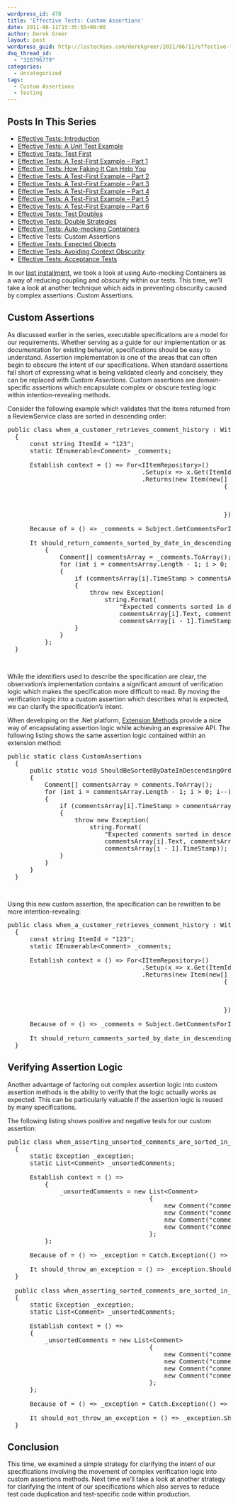 ```yaml
---
wordpress_id: 478
title: 'Effective Tests: Custom Assertions'
date: 2011-06-11T15:35:55+00:00
author: Derek Greer
layout: post
wordpress_guid: http://lostechies.com/derekgreer/2011/06/11/effective-tests-custom-assertions/
dsq_thread_id:
  - "328796779"
categories:
  - Uncategorized
tags:
  - Custom Assertions
  - Testing
---
```

## Posts In This Series

<div>
  <ul>
    <li>
      <a href="https://lostechies.com/derekgreer/2011/03/07/effective-tests-introduction/">Effective Tests: Introduction</a>
    </li>
    <li>
      <a href="https://lostechies.com/derekgreer/2011/03/14/effective-tests-a-unit-test-example/">Effective Tests: A Unit Test Example</a>
    </li>
    <li>
      <a href="https://lostechies.com/derekgreer/2011/03/21/effective-tests-test-first/">Effective Tests: Test First</a>
    </li>
    <li>
      <a href="https://lostechies.com/derekgreer/2011/03/28/effective-tests-a-test-first-example-part-1/">Effective Tests: A Test-First Example – Part 1</a>
    </li>
    <li>
      <a href="https://lostechies.com/derekgreer/2011/03/29/effective-tests-how-faking-it-can-help-you/">Effective Tests: How Faking It Can Help You</a>
    </li>
    <li>
      <a href="https://lostechies.com/derekgreer/2011/04/04/effective-tests-a-test-first-example-part-2/">Effective Tests: A Test-First Example – Part 2</a>
    </li>
    <li>
      <a href="https://lostechies.com/derekgreer/2011/04/11/effective-tests-a-test-first-example-part-3/">Effective Tests: A Test-First Example – Part 3</a>
    </li>
    <li>
      <a href="https://lostechies.com/derekgreer/2011/04/24/effective-tests-a-test-first-example-part-4/">Effective Tests: A Test-First Example – Part 4</a>
    </li>
    <li>
      <a href="https://lostechies.com/derekgreer/2011/05/01/effective-tests-a-test-first-example-part-5/">Effective Tests: A Test-First Example – Part 5</a>
    </li>
    <li>
      <a href="https://lostechies.com/derekgreer/2011/05/12/effective-tests-a-test-first-example-part-6/">Effective Tests: A Test-First Example – Part 6</a>
    </li>
    <li>
      <a href="https://lostechies.com/derekgreer/2011/05/15/effective-tests-test-doubles/">Effective Tests: Test Doubles</a>
    </li>
    <li>
      <a href="https://lostechies.com/derekgreer/2011/05/26/effective-tests-double-strategies/">Effective Tests: Double Strategies</a>
    </li>
    <li>
      <a href="https://lostechies.com/derekgreer/2011/05/31/effective-tests-auto-mocking-containers/">Effective Tests: Auto-mocking Containers</a>
    </li>
    <li>
      Effective Tests: Custom Assertions
    </li>
    <li>
      <a href="https://lostechies.com/derekgreer/2011/06/24/effective-tests-expected-objects/">Effective Tests: Expected Objects</a>
    </li>
    <li>
      <a href="https://lostechies.com/derekgreer/2011/07/19/effective-tests-avoiding-context-obscurity/">Effective Tests: Avoiding Context Obscurity</a>
    </li>
    <li>
      <a href="https://lostechies.com/derekgreer/2011/09/05/effective-tests-acceptance-tests/">Effective Tests: Acceptance Tests</a>
    </li>
  </ul>
</div>

In our [last installment](http://lostechies.com/derekgreer/2011/05/31/effective-tests-auto-mocking-containers/), we took a look at using Auto-mocking Containers as a way of reducing coupling and obscurity within our tests. This time, we’ll take a look at another technique which aids in preventing obscurity caused by complex assertions: Custom Assertions.

## Custom Assertions

As discussed earlier in the series, executable specifications are a model for our requirements. Whether serving as a guide for our implementation or as documentation for existing behavior, specifications should be easy to understand. Assertion implementation is one of the areas that can often begin to obscure the intent of our specifications. When standard assertions fall short of expressing what is being validated clearly and concisely, they can be replaced with _Custom Assertions_. Custom assertions are domain-specific assertions which encapsulate complex or obscure testing logic within intention-revealing methods.

Consider the following example which validates that the items returned from a ReviewService class are sorted in descending order:

<pre class="prettyprint">public class when_a_customer_retrieves_comment_history : WithSubject&lt;ReviewService&gt;
  {
      const string ItemId = "123";
      static IEnumerable&lt;Comment&gt; _comments;

      Establish context = () =&gt; For&lt;IItemRepository&gt;()
                                    .Setup(x =&gt; x.Get(ItemId))
                                    .Returns(new Item(new[]
                                                          {
                                                              new Comment("comment 1", DateTime.MinValue.AddDays(1)),
                                                              new Comment("comment 2", DateTime.MinValue.AddDays(2)),
                                                              new Comment("comment 3", DateTime.MinValue.AddDays(3))
                                                          }));

      Because of = () =&gt; _comments = Subject.GetCommentsForItem(ItemId);
    
      It should_return_comments_sorted_by_date_in_descending_order = () =&gt;
          {
              Comment[] commentsArray = _comments.ToArray();
              for (int i = commentsArray.Length - 1; i &gt; 0; i--)
              {
                  if (commentsArray[i].TimeStamp &gt; commentsArray[i - 1].TimeStamp)
                  {
                      throw new Exception(
                          string.Format(
                              "Expected comments sorted in descending order, but found comment \'{0}\' on {1} after \'{2}\' on {3}",
                              commentsArray[i].Text, commentsArray[i].TimeStamp, commentsArray[i - 1].Text,
                              commentsArray[i - 1].TimeStamp));
                  }
              }
          };
  }</pre>

&#160;

While the identifiers used to describe the specification are clear, the observation’s implementation contains a significant amount of verification logic which makes the specification more difficult to read. By moving the verification logic into a custom assertion which describes what is expected, we can clarify the specification&#8217;s intent.

When developing on the .Net platform, [Extension Methods](http://en.wikipedia.org/wiki/Extension_method) provide a nice way of encapsulating assertion logic while achieving an expressive API. The following listing shows the same assertion logic contained within an extension method:

<pre class="prettyprint">public static class CustomAssertions
  {
      public static void ShouldBeSortedByDateInDescendingOrder(this IEnumerable&lt;Comment&gt; comments)
      {
          Comment[] commentsArray = comments.ToArray();
          for (int i = commentsArray.Length - 1; i &gt; 0; i--)
          {
              if (commentsArray[i].TimeStamp &gt; commentsArray[i - 1].TimeStamp)
              {
                  throw new Exception(
                      string.Format(
                          "Expected comments sorted in descending order, but found comment \'{0}\' on {1} after \'{2}\' on {3}",
                          commentsArray[i].Text, commentsArray[i].TimeStamp, commentsArray[i - 1].Text,
                          commentsArray[i - 1].TimeStamp));
              }
          }
      }
  }</pre>

&#160;

Using this new custom assertion, the specification can be rewritten to be more intention-revealing:

<pre class="prettyprint">public class when_a_customer_retrieves_comment_history : WithSubject&lt;ReviewService&gt;
  {
      const string ItemId = "123";
      static IEnumerable&lt;Comment&gt; _comments;

      Establish context = () =&gt; For&lt;IItemRepository&gt;()
                                    .Setup(x =&gt; x.Get(ItemId))
                                    .Returns(new Item(new[]
                                                          {
                                                              new Comment("comment 1", DateTime.MinValue.AddDays(1)),
                                                              new Comment("comment 2", DateTime.MinValue.AddDays(2)),
                                                              new Comment("comment 3", DateTime.MinValue.AddDays(3))
                                                          }));

      Because of = () =&gt; _comments = Subject.GetCommentsForItem(ItemId);

      It should_return_comments_sorted_by_date_in_descending_order = () =&gt; _comments.ShouldBeSortedByDateInDescendingOrder();
  }</pre>

## Verifying Assertion Logic

Another advantage of factoring out complex assertion logic into custom assertion methods is the ability to verify that the logic actually works as expected. This can be particularly valuable if the assertion logic is reused by many specifications.

The following listing shows positive and negative tests for our custom assertion:

<pre class="prettyprint">public class when_asserting_unsorted_comments_are_sorted_in_descending_order
  {
      static Exception _exception;
      static List&lt;Comment&gt; _unsortedComments;

      Establish context = () =&gt;
          {
              _unsortedComments = new List&lt;Comment&gt;
                                      {
                                          new Comment("comment 1", DateTime.MinValue.AddDays(1)),
                                          new Comment("comment 4", DateTime.MinValue.AddDays(4)),
                                          new Comment("comment 3", DateTime.MinValue.AddDays(3)),
                                          new Comment("comment 2", DateTime.MinValue.AddDays(2))
                                      };
          };

      Because of = () =&gt; _exception = Catch.Exception(() =&gt; _unsortedComments.ShouldBeSortedByDateInDescendingOrder());

      It should_throw_an_exception = () =&gt; _exception.ShouldBeOfType(typeof(Exception));
  }

  public class when_asserting_sorted_comments_are_sorted_in_descending_order
  {
      static Exception _exception;
      static List&lt;Comment&gt; _unsortedComments;

      Establish context = () =&gt;
      {
          _unsortedComments = new List&lt;Comment&gt;
                                      {
                                          new Comment("comment 4", DateTime.MinValue.AddDays(4)),
                                          new Comment("comment 3", DateTime.MinValue.AddDays(3)),
                                          new Comment("comment 2", DateTime.MinValue.AddDays(2)),
                                          new Comment("comment 1", DateTime.MinValue.AddDays(1))
                                      };
      };

      Because of = () =&gt; _exception = Catch.Exception(() =&gt; _unsortedComments.ShouldBeSortedByDateInDescendingOrder());

      It should_not_throw_an_exception = () =&gt; _exception.ShouldBeNull();
  }</pre>

## Conclusion

This time, we examined a simple strategy for clarifying the intent of our specifications involving the movement of complex verification logic into custom assertions methods. Next time we’ll take a look at another strategy for clarifying the intent of our specifications which also serves to reduce test code duplication and test-specific code within production.
